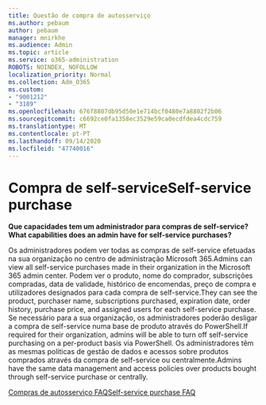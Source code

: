 ```yaml
---
title: Questão de compra de autosserviço
ms.author: pebaum
author: pebaum
manager: mnirkhe
ms.audience: Admin
ms.topic: article
ms.service: o365-administration
ROBOTS: NOINDEX, NOFOLLOW
localization_priority: Normal
ms.collection: Adm_O365
ms.custom:
- "9001212"
- "3189"
ms.openlocfilehash: 676f8807db95d50e1e714bcf0480e7a8802f2b06
ms.sourcegitcommit: c6692ce0fa1358ec3529e59ca0ecdfdea4cdc759
ms.translationtype: MT
ms.contentlocale: pt-PT
ms.lasthandoff: 09/14/2020
ms.locfileid: "47740016"
---
```

# <a name="self-service-purchase"></a><span data-ttu-id="3eb2e-102">Compra de self-service</span><span class="sxs-lookup"><span data-stu-id="3eb2e-102">Self-service purchase</span></span>

<span data-ttu-id="3eb2e-103">**Que capacidades tem um administrador para compras de self-service?**</span><span class="sxs-lookup"><span data-stu-id="3eb2e-103">**What capabilities does an admin have for self-service purchases?**</span></span>

<span data-ttu-id="3eb2e-104">Os administradores podem ver todas as compras de self-service efetuadas na sua organização no centro de administração Microsoft 365.</span><span class="sxs-lookup"><span data-stu-id="3eb2e-104">Admins can view all self-service purchases made in their organization in the Microsoft 365 admin center.</span></span> <span data-ttu-id="3eb2e-105">Podem ver o produto, nome do comprador, subscrições compradas, data de validade, histórico de encomendas, preço de compra e utilizadores designados para cada compra de self-service.</span><span class="sxs-lookup"><span data-stu-id="3eb2e-105">They can see the product, purchaser name, subscriptions purchased, expiration date, order history, purchase price, and assigned users for each self-service purchase.</span></span>  <span data-ttu-id="3eb2e-106">Se necessário para a sua organização, os administradores poderão desligar a compra de self-service numa base de produto através do PowerShell.</span><span class="sxs-lookup"><span data-stu-id="3eb2e-106">If required for their organization, admins will be able to turn off self-service purchasing on a per-product basis via PowerShell.</span></span>  <span data-ttu-id="3eb2e-107">Os administradores têm as mesmas políticas de gestão de dados e acessos sobre produtos comprados através da compra de self-service ou centralmente.</span><span class="sxs-lookup"><span data-stu-id="3eb2e-107">Admins have the same data management and access policies over products bought through self-service purchase or centrally.</span></span>

[<span data-ttu-id="3eb2e-108">Compras de autosserviço FAQ</span><span class="sxs-lookup"><span data-stu-id="3eb2e-108">Self-service purchase FAQ</span></span>](https://aka.ms/self-service-purchase-faq)

